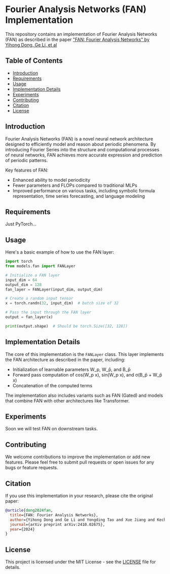# Fourier Analysis Networks (FAN) Implementation

This repository contains an implementation of Fourier Analysis Networks (FAN) as described in the paper ["FAN: Fourier Analysis Networks" by Yihong Dong, Ge Li, et al](https://arxiv.org/abs/2410.02675)

## Table of Contents
- [Introduction](#introduction)
- [Requirements](#requirements)
- [Usage](#usage)
- [Implementation Details](#implementation-details)
- [Experiments](#experiments)
- [Contributing](#contributing)
- [Citation](#citation)
- [License](#license)

## Introduction

Fourier Analysis Networks (FAN) is a novel neural network architecture designed to efficiently model and reason about periodic phenomena. By introducing Fourier Series into the structure and computational processes of neural networks, FAN achieves more accurate expression and prediction of periodic patterns.

Key features of FAN:
- Enhanced ability to model periodicity
- Fewer parameters and FLOPs compared to traditional MLPs
- Improved performance on various tasks, including symbolic formula representation, time series forecasting, and language modeling

## Requirements
Just PyTorch...


## Usage

Here's a basic example of how to use the FAN layer:

```python
import torch
from models.fan import FANLayer

# Initialize a FAN layer
input_dim = 64
output_dim = 128
fan_layer = FANLayer(input_dim, output_dim)

# Create a random input tensor
x = torch.randn(32, input_dim)  # batch size of 32

# Pass the input through the FAN layer
output = fan_layer(x)

print(output.shape)  # Should be torch.Size([32, 128])
```

## Implementation Details

The core of this implementation is the `FANLayer` class. This layer implements the FAN architecture as described in the paper, including:

- Initialization of learnable parameters W_p, W_p̄, and B_p̄
- Forward pass computation of cos(W_p x), sin(W_p x), and σ(B_p̄ + W_p̄ x)
- Concatenation of the computed terms

The implementation also includes variants such as FAN (Gated) and models that combine FAN with other architectures like Transformer.

## Experiments
Soon we will test FAN on downstream tasks.


## Contributing

We welcome contributions to improve the implementation or add new features. Please feel free to submit pull requests or open issues for any bugs or feature requests.

## Citation

If you use this implementation in your research, please cite the original paper:

```bibtex
@article{dong2024fan,
  title={FAN: Fourier Analysis Networks},
  author={Yihong Dong and Ge Li and Yongding Tao and Xue Jiang and Kechi Zhang and Jia Li and Jing Su and Jun Zhang and Jingjing Xu},
  journal={arXiv preprint arXiv:2410.02675},
  year={2024}
}
```

## License

This project is licensed under the MIT License - see the [LICENSE](LICENSE) file for details.
